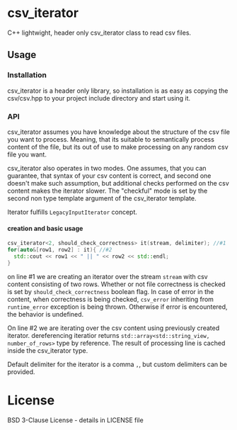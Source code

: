 # csv_iterator
C++ lightwight, header only csv_iterator class to read csv files. 


## Usage

### Installation
csv_iterator is a header only library, so installation is as easy as copying the csv/csv.hpp to your project include
directory and start using it.

### API

csv_iterator assumes you have knowledge about the structure of the csv file you want to process. Meaning, that its 
suitable to semantically process content of the file, but its out of use to make processing on any random csv file
you want.

csv_iterator also operates in two modes. One assumes, that you can guarantee, that syntax of your csv content is 
correct, and second one doesn't make such assumption, but additional checks performed on the csv content makes
the iterator slower. The "checkful" mode is set by the second non type template argument of the csv_iterator template.

Iterator fulfills `LegacyInputIterator` concept.

#### creation and basic usage

```c++
csv_iterator<2, should_check_correctness> it(stream, delimiter); //#1
for(auto&[row1, row2] : it){ //#2
  std::cout << row1 << " || " << row2 << std::endl;
}
``` 

on line #1 we are creating an iterator over the stream `stream` with csv content consisting of two rows.
Whether or not file correctness is checked is set by `should_check_correctness` boolean flag. In case of 
error in the content, when correctness is being checked, `csv_error` inheriting from `runtime_error` exception is being thrown.
Otherwise if error is encountered, the behavior is undefined.

On line #2 we are iterating over the csv content using previously created iterator. dereferencing iteratior
returns `std::array<std::string_view, number_of_rows>` type by reference. The result of processing line is cached
inside the csv_iterator type.

Default delimiter for the iterator is a comma `,`, but custom delimiters can be provided.

# License

BSD 3-Clause License - details in LICENSE file